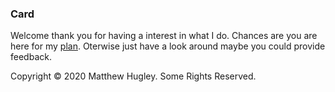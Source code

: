 ### **Card**

Welcome thank you for having a interest in what I do. Chances are you are here for my [plan](./plan.html). Oterwise just have a look around maybe you could provide feedback.

Copyright © 2020 Matthew Hugley. Some Rights Reserved.
